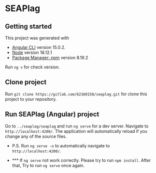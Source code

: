 # SEAPlag

## Getting started

This project was generated with 
- [Angular CLI](https://github.com/angular/angular-cli) version 15.0.2.
- [Node](https://github.com/nodejs/node) version 18.12.1
- [Package Manager: npm](https://github.com/npm) version 8.19.2

Run `ng v` for check version. 

## Clone project

Run `git clone https://gitlab.com/62160158/seaplag.git` for clone this project to your repository.

<!-- ```
cd existing_repo
git remote add origin https://gitlab.com/62160158/seaplag.git
git branch -M main
git push -uf origin main
``` -->

## Run SEAPlag (Angular) project

Go to `../seaplag/seaplag` and run `ng serve` for a dev server. Navigate to `http://localhost:4200/`. The application will automatically reload if you change any of the source files.  

- P.S. Run `ng serve -o` to automatically navigate to `http://localhost:4200/`.

- *** If `ng serve` not work correctly. Please try to run `npm install`. After that, Try to run `ng serve` once again.

